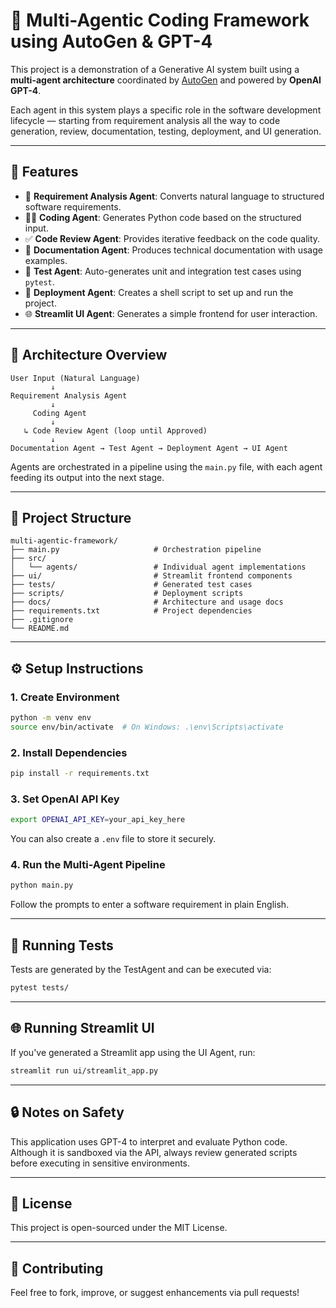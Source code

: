 
# 🧠 Multi-Agentic Coding Framework using AutoGen & GPT-4

This project is a demonstration of a Generative AI system built using a **multi-agent architecture** coordinated by [AutoGen](https://github.com/microsoft/autogen) and powered by **OpenAI GPT-4**.

Each agent in this system plays a specific role in the software development lifecycle — starting from requirement analysis all the way to code generation, review, documentation, testing, deployment, and UI generation.

---

## 🚀 Features

- 📄 **Requirement Analysis Agent**: Converts natural language to structured software requirements.
- 👨‍💻 **Coding Agent**: Generates Python code based on the structured input.
- ✅ **Code Review Agent**: Provides iterative feedback on the code quality.
- 📝 **Documentation Agent**: Produces technical documentation with usage examples.
- 🧪 **Test Agent**: Auto-generates unit and integration test cases using `pytest`.
- 🚢 **Deployment Agent**: Creates a shell script to set up and run the project.
- 🌐 **Streamlit UI Agent**: Generates a simple frontend for user interaction.

---

## 🧠 Architecture Overview

```text
User Input (Natural Language)
         ↓
Requirement Analysis Agent
         ↓
     Coding Agent
         ↓
   ↳ Code Review Agent (loop until Approved)
         ↓
Documentation Agent → Test Agent → Deployment Agent → UI Agent
```

Agents are orchestrated in a pipeline using the `main.py` file, with each agent feeding its output into the next stage.

---

## 📁 Project Structure

```
multi-agentic-framework/
├── main.py                     # Orchestration pipeline
├── src/
│   └── agents/                 # Individual agent implementations
├── ui/                         # Streamlit frontend components
├── tests/                      # Generated test cases
├── scripts/                    # Deployment scripts
├── docs/                       # Architecture and usage docs
├── requirements.txt            # Project dependencies
├── .gitignore
└── README.md
```

---

## ⚙️ Setup Instructions

### 1. Create Environment

```bash
python -m venv env
source env/bin/activate  # On Windows: .\env\Scripts\activate
```

### 2. Install Dependencies

```bash
pip install -r requirements.txt
```

### 3. Set OpenAI API Key

```bash
export OPENAI_API_KEY=your_api_key_here
```

You can also create a `.env` file to store it securely.

### 4. Run the Multi-Agent Pipeline

```bash
python main.py
```

Follow the prompts to enter a software requirement in plain English.

---

## 🧪 Running Tests

Tests are generated by the TestAgent and can be executed via:

```bash
pytest tests/
```

---

## 🌐 Running Streamlit UI

If you've generated a Streamlit app using the UI Agent, run:

```bash
streamlit run ui/streamlit_app.py
```

---

## 🔒 Notes on Safety

This application uses GPT-4 to interpret and evaluate Python code. Although it is sandboxed via the API, always review generated scripts before executing in sensitive environments.

---

## 📜 License

This project is open-sourced under the MIT License.

---

## 🙋 Contributing

Feel free to fork, improve, or suggest enhancements via pull requests!

